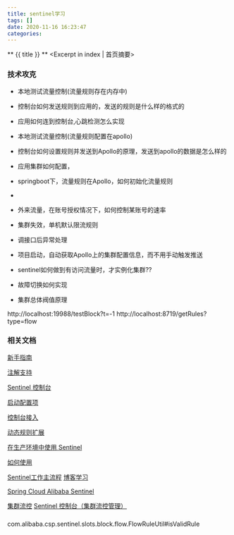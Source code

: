 ```yaml
---
title: sentinel学习
tags: []
date: 2020-11-16 16:23:47
categories:
---
```

** {{ title }} ** <Excerpt in index | 首页摘要>


<!-- more -->

### 技术攻克

- 本地测试流量控制(流量规则存在内存中)
- 控制台如何发送规则到应用的，发送的规则是什么样的格式的
- 应用如何连到控制台,心跳检测怎么实现
- 本地测试流量控制(流量规则配置在apollo)

- 控制台如何设置规则并发送到Apollo的原理，发送到apollo的数据是怎么样的

- 应用集群如何配置，


- springboot下，流量规则在Apollo，如何初始化流量规则
- 

- 外来流量，在账号授权情况下，如何控制某账号的速率

- 集群失效，单机默认限流规则
- 调接口后异常处理
- 项目启动，自动获取Apollo上的集群配置信息，而不用手动触发推送

- sentinel如何做到有访问流量时，才实例化集群?? 
- 故障切换如何实现
- 集群总体阀值原理



http://localhost:19988/testBlock?t=-1
http://localhost:8719/getRules?type=flow


### 相关文档

[新手指南](https://github.com/alibaba/Sentinel/wiki/%E6%96%B0%E6%89%8B%E6%8C%87%E5%8D%97#%E5%85%AC%E7%BD%91-demo)

[注解支持](https://github.com/alibaba/Sentinel/wiki/%E6%B3%A8%E8%A7%A3%E6%94%AF%E6%8C%81)

[Sentinel 控制台](https://github.com/alibaba/Sentinel/wiki/%E6%8E%A7%E5%88%B6%E5%8F%B0)

[启动配置项](https://github.com/alibaba/Sentinel/wiki/%E5%90%AF%E5%8A%A8%E9%85%8D%E7%BD%AE%E9%A1%B9)

[控制台接入](https://github.com/alibaba/Sentinel/wiki/%E6%96%B0%E6%89%8B%E6%8C%87%E5%8D%97)


[动态规则扩展](https://github.com/alibaba/Sentinel/wiki/%E5%8A%A8%E6%80%81%E8%A7%84%E5%88%99%E6%89%A9%E5%B1%95)

[在生产环境中使用 Sentinel](https://github.com/alibaba/Sentinel/wiki/%E5%9C%A8%E7%94%9F%E4%BA%A7%E7%8E%AF%E5%A2%83%E4%B8%AD%E4%BD%BF%E7%94%A8-Sentinel)

[如何使用](https://github.com/alibaba/Sentinel/wiki/%E5%A6%82%E4%BD%95%E4%BD%BF%E7%94%A8#%E6%B5%81%E9%87%8F%E6%8E%A7%E5%88%B6%E8%A7%84%E5%88%99-flowrule)



[Sentinel工作主流程](https://github.com/alibaba/Sentinel/wiki/Sentinel%E5%B7%A5%E4%BD%9C%E4%B8%BB%E6%B5%81%E7%A8%8B)
[博客学习](https://github.com/sentinel-group/sentinel-awesome)


[Spring Cloud Alibaba Sentinel](https://github.com/alibaba/spring-cloud-alibaba/wiki/Sentinel)


[集群流控](https://github.com/alibaba/Sentinel/wiki/%E9%9B%86%E7%BE%A4%E6%B5%81%E6%8E%A7)
[Sentinel 控制台（集群流控管理）](https://github.com/alibaba/Sentinel/wiki/Sentinel-%E6%8E%A7%E5%88%B6%E5%8F%B0%EF%BC%88%E9%9B%86%E7%BE%A4%E6%B5%81%E6%8E%A7%E7%AE%A1%E7%90%86%EF%BC%89#%E8%A7%84%E5%88%99%E9%85%8D%E7%BD%AE)





### 
com.alibaba.csp.sentinel.slots.block.flow.FlowRuleUtil#isValidRule





```java

```

